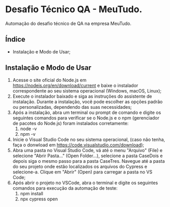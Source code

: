 # Desafio Técnico QA - MeuTudo.

Automação do desafio técnico de QA na empresa MeuTudo.

## Índice

- Instalação e Modo de Usar;

## Instalação e Modo de Usar

1. Acesse o site oficial do Node.js em <https://nodejs.org/en/download/current> e baixe o instalador correspondente ao seu sistema operacional (Windows, macOS, Linux);
2. Execute o instalador baixado e siga as instruções do assistente de instalação. Durante a instalação, você pode escolher as opções padrão ou personalizadas, dependendo das suas necessidades;
3. Após a instalação, abra um terminal ou prompt de comando e digite os seguintes comandos para verificar se o Node.js e o npm (gerenciador de pacotes do Node.js) foram instalados corretamente:
   1. node -v
   2. npm -v
4. Inicie o Visual Studio Code no seu sistema operacional, (caso não tenha, faça o donwload em <https://code.visualstudio.com/download>);
5. Abra uma pasta no Visual Studio Code, vá até o menu "Arquivo" (File) e selecione "Abrir Pasta..." (Open Folder...), selecione a pasta CaseDois e depois siga o mesmo passo para a pasta CaseTres. Navegue até a pasta do seu projeto onde estão localizados os arquivos do Cypress e selecione-a. Clique em "Abrir" (Open) para carregar a pasta no VS Code;
6. Após abrir o projeto no VSCode, abra o terminal e digite os seguintes comandos para execução da automação de teste:
   1. npm install
   2. npx cypress open
   


